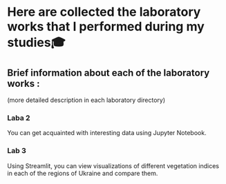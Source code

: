 # Here are collected the laboratory works that I performed during my studies🎓

## Brief information about each of the laboratory works :
(more detailed description in each laboratory directory)
### Laba 2
You can get acquainted with interesting data using Jupyter Notebook.

### Lab 3
Using Streamlit, you can view visualizations of different vegetation indices in each of the regions of Ukraine and compare them.


